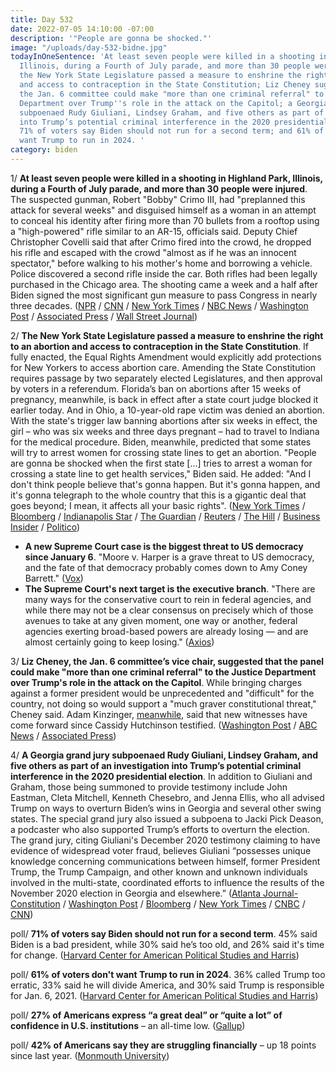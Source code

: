 ```yaml
---
title: Day 532
date: 2022-07-05 14:10:00 -07:00
description: '"People are gonna be shocked."'
image: "/uploads/day-532-bidne.jpg"
todayInOneSentence: 'At least seven people were killed in a shooting in Highland Park,
  Illinois, during a Fourth of July parade, and more than 30 people were injured;
  the New York State Legislature passed a measure to enshrine the right to an abortion
  and access to contraception in the State Constitution; Liz Cheney suggested that
  the Jan. 6 committee could make "more than one criminal referral" to the Justice
  Department over Trump''s role in the attack on the Capitol; a Georgia grand jury
  subpoenaed Rudy Giuliani, Lindsey Graham, and five others as part of an investigation
  into Trump’s potential criminal interference in the 2020 presidential election;
  71% of voters say Biden should not run for a second term; and 61% of voters don''t
  want Trump to run in 2024. '
category: biden
---
```


1/ **At least seven people were killed in a shooting in Highland Park, Illinois, during a Fourth of July parade, and more than 30 people were injured**. The suspected gunman, Robert "Bobby" Crimo III, had "preplanned this attack for several weeks" and disguised himself as a woman in an attempt to conceal his identity after firing more than 70 bullets from a rooftop using a "high-powered" rifle similar to an AR-15, officials said. Deputy Chief Christopher Covelli said that after Crimo fired into the crowd, he dropped his rifle and escaped with the crowd "almost as if he was an innocent spectator," before walking to his mother's home and borrowing a vehicle. Police discovered a second rifle inside the car. Both rifles had been legally purchased in the Chicago area. The shooting came a week and a half after Biden signed the most significant gun measure to pass Congress in nearly three decades. ([NPR](https://www.npr.org/2022/07/05/1109793161/highland-park-chicago-july-4-shooting-latest) / [CNN](https://www.cnn.com/us/live-news/illinois-shooting-july-fourth-parade-07-05-22/index.html) / [New York Times](https://www.nytimes.com/live/2022/07/05/us/highland-park-shooting) / [NBC News](https://www.nbcnews.com/news/us-news/highland-park-mayor-says-was-cub-scout-leader-person-interest-parade-s-rcna36666) / [Washington Post](https://www.washingtonpost.com/nation/2022/07/05/highland-park-parade-shooting-live-updates/) / [Associated Press](https://apnews.com/article/highland-park-chicago-shooting-updates-4e9e0cf0aaa9954ae4fee30c5dd28bc8) / [Wall Street Journal](https://www.wsj.com/articles/alleged-highland-park-shooter-acquired-gun-legally-officials-say-11657033049?mod=hp_lead_pos3))

2/ **The New York State Legislature passed a measure to enshrine the right to an abortion and access to contraception in the State Constitution**. If fully enacted, the Equal Rights Amendment would explicitly add protections for New Yorkers to access abortion care. Amending the State Constitution requires passage by two separately elected Legislatures, and then approval by voters in a referendum. Florida’s ban on abortions after 15 weeks of pregnancy, meanwhile, is back in effect after a state court judge blocked it earlier today. And in Ohio, a 10-year-old rape victim was denied an abortion. With the state's trigger law banning abortions after six weeks in effect, the girl – who was six weeks and three days pregnant – had to travel to Indiana for the medical procedure. Biden, meanwhile, predicted that some states will try to arrest women for crossing state lines to get an abortion. "People are gonna be shocked when the first state [...] tries to arrest a woman for crossing a state line to get health services," Biden said. He added: "And I don't think people believe that's gonna happen. But it's gonna happen, and it's gonna telegraph to the whole country that this is a gigantic deal that goes beyond; I mean, it affects all your basic rights". ([New York Times](https://www.nytimes.com/2022/07/01/nyregion/abortion-ny-state-law.html) / [Bloomberg](https://www.bloomberg.com/news/articles/2022-07-05/florida-15-week-abortion-ban-is-back-in-effect-as-state-appeals?srnd=premium&sref=MIBMEEoj) / [Indianapolis Star](https://www.cincinnati.com/story/news/2022/07/01/ohio-girl-10-among-patients-going-indiana-abortion/7788415001/) / [The Guardian](https://www.theguardian.com/us-news/2022/jul/03/ohio-indiana-abortion-rape-victim) / [Reuters](https://www.reuters.com/world/americas/biden-not-enough-votes-change-filibuster-abortion-rights-2022-07-01/) / [The Hill](https://thehill.com/policy/healthcare/3544588-10-year-old-girl-denied-abortion-in-ohio/) / [Business Insider](https://www.businessinsider.com/10-year-old-girl-travel-out-state-ohio-restricts-abortion-2022-7) / [Politico](https://www.politico.com/news/2022/07/01/new-york-abortion-amendement-00043736))

* **A new Supreme Court case is the biggest threat to US democracy since January 6**. "Moore v. Harper is a grave threat to US democracy, and the fate of that democracy probably comes down to Amy Coney Barrett." ([Vox](https://www.vox.com/23161254/supreme-court-threat-democracy-january-6))
* **The Supreme Court's next target is the executive branch**. "There are many ways for the conservative court to rein in federal agencies, and while there may not be a clear consensus on precisely which of those avenues to take at any given moment, one way or another, federal agencies exerting broad-based powers are already losing — and are almost certainly going to keep losing." ([Axios](https://www.axios.com/2022/07/05/supreme-court-conservative-climate-health-regulations))

3/ **Liz Cheney, the Jan. 6 committee’s vice chair, suggested that the panel could make "more than one criminal referral" to the Justice Department over Trump's role in the attack on the Capitol**. While bringing charges against a former president would be unprecedented and "difficult" for the country, not doing so would support a "much graver constitutional threat," Cheney said. Adam Kinzinger, [meanwhile](https://thehill.com/homenews/sunday-talk-shows/3545029-kinzinger-says-more-witnesses-have-come-forward-after-hutchinson-testimony/), said that new witnesses have come forward since Cassidy Hutchinson testified. ([Washington Post](https://www.washingtonpost.com/national-security/2022/07/03/jan6-trump-criminal-referrals-cheney/) / [ABC News](https://abcnews.go.com/Politics/prosecuting-trump-jan-fuel-graver-threat-liz-cheney/story?id=86132933) / [Associated Press](https://apnews.com/article/capitol-siege-donald-trump-adam-kinzinger-pat-cipollone-government-and-politics-f7ce36ed29a132570b6557fa0f85b13d))

4/ **A Georgia grand jury subpoenaed Rudy Giuliani, Lindsey Graham, and five others as part of an investigation into Trump’s potential criminal interference in the 2020 presidential election**. In addition to Giuliani and Graham, those being summoned to provide testimony include John Eastman, Cleta Mitchell, Kenneth Chesebro, and Jenna Ellis, who all advised Trump on ways to overturn Biden’s wins in Georgia and several other swing states. The special grand jury also issued a subpoena to Jacki Pick Deason, a podcaster who also supported Trump’s efforts to overturn the election. The grand jury, citing Giuliani's December 2020 testimony claiming to have evidence of widespread voter fraud, believes Giuliani “possesses unique knowledge concerning communications between himself, former President Trump, the Trump Campaign, and other known and unknown individuals involved in the multi-state, coordinated efforts to influence the results of the November 2020 election in Georgia and elsewhere.” ([Atlanta Journal-Constitution](https://www.ajc.com/politics/fulton-grand-jury-subpoenas-giuliani-graham-trump-confidantes/POUNSTTUXZDGDB3D5LKA7TIQQM/) / [Washington Post](https://www.washingtonpost.com/national-security/2022/07/05/georgia-grand-jury-subpoenas-sen-graham-giuliani-trump-legal-team/) / [Bloomberg](https://www.bloomberg.com/news/articles/2022-07-05/giuliani-lindsey-graham-5-others-subpoenaed-in-georgia-case?srnd=premium&sref=MIBMEEoj) / [New York Times](https://www.nytimes.com/2022/07/05/us/giuliani-subpoena-trump-election-georgia.html) / [CNBC](https://www.cnbc.com/2022/07/05/georgia-grand-jury-investigating-trump-election-interference-subpoenas-sen-graham-giuliani-report-says.html) / [CNN](https://www.cnn.com/2022/07/05/politics/fulton-grand-jury-giuliani-eastman-graham/index.html))

poll/ **71% of voters say Biden should not run for a second term**. 45% said Biden is a bad president, while 30% said he’s too old, and 26% said it's time for change. ([Harvard Center for American Political Studies and Harris](https://harvardharrispoll.com/key-results-june/))

poll/ **61% of voters don't want Trump to run in 2024**. 36% called Trump too erratic, 33% said he will divide America, and 30% said Trump is responsible for Jan. 6, 2021. ([Harvard Center for American Political Studies and Harris](https://harvardharrispoll.com/key-results-june/))

poll/ **27% of Americans express “a great deal” or “quite a lot” of confidence in U.S. institutions** – an all-time low. ([Gallup](https://news.gallup.com/poll/394283/confidence-institutions-down-average-new-low.aspx))

poll/ **42% of Americans say they are struggling financially** – up  18 points since last year. ([Monmouth University](https://www.monmouth.edu/polling-institute/reports/MonmouthPoll_US_070522/))

